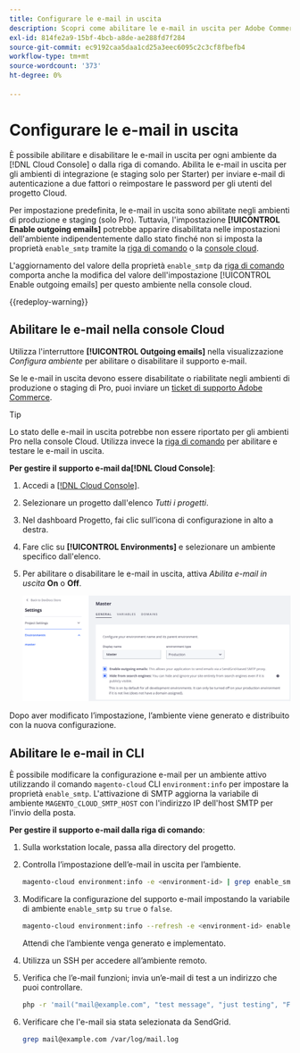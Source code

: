 ```yaml
---
title: Configurare le e-mail in uscita
description: Scopri come abilitare le e-mail in uscita per Adobe Commerce sull’infrastruttura cloud.
exl-id: 814fe2a9-15bf-4bcb-a8de-ae288fd7f284
source-git-commit: ec9192caa5daa1cd25a3eec6095c2c3cf8fbefb4
workflow-type: tm+mt
source-wordcount: '373'
ht-degree: 0%

---
```


# Configurare le e-mail in uscita

È possibile abilitare e disabilitare le e-mail in uscita per ogni ambiente da [!DNL Cloud Console] o dalla riga di comando. Abilita le e-mail in uscita per gli ambienti di integrazione (e staging solo per Starter) per inviare e-mail di autenticazione a due fattori o reimpostare le password per gli utenti del progetto Cloud.

Per impostazione predefinita, le e-mail in uscita sono abilitate negli ambienti di produzione e staging (solo Pro). Tuttavia, l&#39;impostazione **[!UICONTROL Enable outgoing emails]** potrebbe apparire disabilitata nelle impostazioni dell&#39;ambiente indipendentemente dallo stato finché non si imposta la proprietà `enable_smtp` tramite la [riga di comando](#enable-emails-in-the-cli) o la [console cloud](outgoing-emails.md#enable-emails-in-the-cloud-console).

L&#39;aggiornamento del valore della proprietà `enable_smtp` da [riga di comando](#enable-emails-in-the-cli) comporta anche la modifica del valore dell&#39;impostazione [!UICONTROL Enable outgoing emails] per questo ambiente nella console cloud.

{{redeploy-warning}}

## Abilitare le e-mail nella console Cloud

Utilizza l&#39;interruttore **[!UICONTROL Outgoing emails]** nella visualizzazione _Configura ambiente_ per abilitare o disabilitare il supporto e-mail.

Se le e-mail in uscita devono essere disabilitate o riabilitate negli ambienti di produzione o staging di Pro, puoi inviare un [ticket di supporto Adobe Commerce](https://experienceleague.adobe.com/en/docs/commerce-knowledge-base/kb/help-center-guide/magento-help-center-user-guide).

>[!TIP]
>
>Lo stato delle e-mail in uscita potrebbe non essere riportato per gli ambienti Pro nella console Cloud. Utilizza invece la [riga di comando](#enable-emails-in-the-cli) per abilitare e testare le e-mail in uscita.

**Per gestire il supporto e-mail da[!DNL Cloud Console]**:

1. Accedi a [[!DNL Cloud Console]](https://console.adobecommerce.com).
1. Selezionare un progetto dall&#39;elenco _Tutti i progetti_.
1. Nel dashboard Progetto, fai clic sull’icona di configurazione in alto a destra.
1. Fare clic su **[!UICONTROL Environments]** e selezionare un ambiente specifico dall&#39;elenco.
1. Per abilitare o disabilitare le e-mail in uscita, attiva _Abilita e-mail in uscita_ **On** o **Off**.

   ![Abilita configurazione posta elettronica in uscita](../../assets/outgoing-emails.png)

Dopo aver modificato l’impostazione, l’ambiente viene generato e distribuito con la nuova configurazione.

## Abilitare le e-mail in CLI

È possibile modificare la configurazione e-mail per un ambiente attivo utilizzando il comando `magento-cloud` CLI `environment:info` per impostare la proprietà `enable_smtp`. L&#39;attivazione di SMTP aggiorna la variabile di ambiente `MAGENTO_CLOUD_SMTP_HOST` con l&#39;indirizzo IP dell&#39;host SMTP per l&#39;invio della posta.

**Per gestire il supporto e-mail dalla riga di comando**:

1. Sulla workstation locale, passa alla directory del progetto.

1. Controlla l’impostazione dell’e-mail in uscita per l’ambiente.

   ```bash
   magento-cloud environment:info -e <environment-id> | grep enable_smtp
   ```

1. Modificare la configurazione del supporto e-mail impostando la variabile di ambiente `enable_smtp` su `true` o `false`.

   ```bash
   magento-cloud environment:info --refresh -e <environment-id> enable_smtp true
   ```

   Attendi che l’ambiente venga generato e implementato.

1. Utilizza un SSH per accedere all’ambiente remoto.

1. Verifica che l’e-mail funzioni; invia un’e-mail di test a un indirizzo che puoi controllare.

   ```bash
   php -r 'mail("mail@example.com", "test message", "just testing", "From: tester@example.com");'
   ```

1. Verificare che l&#39;e-mail sia stata selezionata da SendGrid.

   ```bash
   grep mail@example.com /var/log/mail.log
   ```
